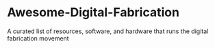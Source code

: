 # Awesome-Digital-Fabrication
A curated list of resources, software, and hardware that runs the digital fabrication movement
